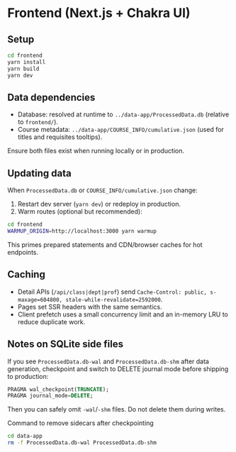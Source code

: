 # Frontend (Next.js + Chakra UI)

## Setup
```bash
cd frontend
yarn install
yarn build
yarn dev
```

## Data dependencies
- Database: resolved at runtime to `../data-app/ProcessedData.db` (relative to `frontend/`).
- Course metadata: `../data-app/COURSE_INFO/cumulative.json` (used for titles and requisites tooltips).

Ensure both files exist when running locally or in production.

## Updating data
When `ProcessedData.db` or `COURSE_INFO/cumulative.json` change:
1) Restart dev server (`yarn dev`) or redeploy in production.
2) Warm routes (optional but recommended):
```bash
cd frontend
WARMUP_ORIGIN=http://localhost:3000 yarn warmup
```
This primes prepared statements and CDN/browser caches for hot endpoints.

## Caching
- Detail APIs (`/api/class|dept|prof`) send `Cache-Control: public, s-maxage=604800, stale-while-revalidate=2592000`.
- Pages set SSR headers with the same semantics.
- Client prefetch uses a small concurrency limit and an in-memory LRU to reduce duplicate work.

## Notes on SQLite side files
If you see `ProcessedData.db-wal` and `ProcessedData.db-shm` after data generation, checkpoint and switch to DELETE journal mode before shipping to production:
```sql
PRAGMA wal_checkpoint(TRUNCATE);
PRAGMA journal_mode=DELETE;
```
Then you can safely omit `-wal`/`-shm` files. Do not delete them during writes.

Command to remove sidecars after checkpointing
```bash
cd data-app
rm -f ProcessedData.db-wal ProcessedData.db-shm
```


